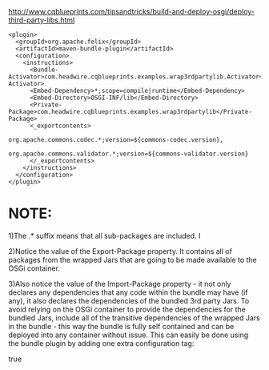 
http://www.cqblueprints.com/tipsandtricks/build-and-deploy-osgi/deploy-third-party-libs.html


    <plugin>
      <groupId>org.apache.felix</groupId>
      <artifactId>maven-bundle-plugin</artifactId>
      <configuration>
        <instructions>
          <Bundle-Activator>com.headwire.cqblueprints.examples.wrap3rdpartylib.Activator</Bundle-Activator>
          <Embed-Dependency>*;scope=compile|runtime</Embed-Dependency>
          <Embed-Directory>OSGI-INF/lib</Embed-Directory>
          <Private-Package>com.headwire.cqblueprints.examples.wrap3rdpartylib</Private-Package>
          <_exportcontents>
                                org.apache.commons.codec.*;version=${commons-codec.version},
                                org.apache.commons.validator.*;version=${commons-validator.version}
          </_exportcontents>
        </instructions>
      </configuration>
    </plugin>


NOTE:
=====

1)The .* suffix means that all sub-packages are included. I

2)Notice the value of the Export-Package property.
It contains all of packages from the wrapped Jars that are going to be made available to the OSGi container.


3)Also notice the value of the Import-Package property - it not only declares any dependencies that 
any code within the bundle may have (if any), it also declares the dependencies of the bundled 3rd party Jars.
To avoid relying on the OSGi container to provide the dependencies for the bundled Jars, include all of the 
transitive dependencies of the wrapped Jars in the bundle - this way the bundle is fully self contained and can be
deployed into any container without issue. This can easily be done using the bundle plugin by adding one extra configuration tag:

<Embed-Transitive>true</Embed-Transitive>
